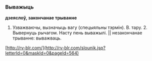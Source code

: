 ### Выважыць
**дзеяслоў, закончанае трыванне**

1. Узважваючы, вызначыць вагу (спецыяльны тэрмін). В. тару. 2. Вывернуць рычагом. Насту пень выважылі. || незакончанае трыванне: выважваць.

<a rel="author">[http://rv-blr.com/](http://rv-blr.com/slounik.jsp?letterId=0&maskId=0&pageId=564)</a>

